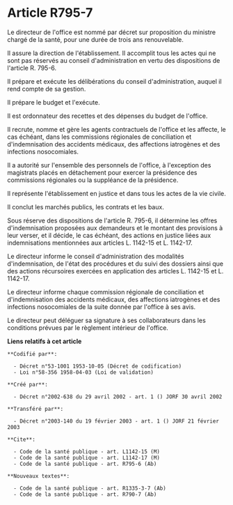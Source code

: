 # Article R795-7

Le directeur de l'office est nommé par décret sur proposition du ministre chargé de la santé, pour une durée de trois ans
renouvelable.

Il assure la direction de l'établissement. Il accomplit tous les actes qui ne sont pas réservés au conseil d'administration
en vertu des dispositions de l'article R. 795-6.

Il prépare et exécute les délibérations du conseil d'administration, auquel il rend compte de sa gestion.

Il prépare le budget et l'exécute.

Il est ordonnateur des recettes et des dépenses du budget de l'office.

Il recrute, nomme et gère les agents contractuels de l'office et les affecte, le cas échéant, dans les commissions régionales
de conciliation et d'indemnisation des accidents médicaux, des affections iatrogènes et des infections nosocomiales.

Il a autorité sur l'ensemble des personnels de l'office, à l'exception des magistrats placés en détachement pour exercer la
présidence des commissions régionales ou la suppléance de la présidence.

Il représente l'établissement en justice et dans tous les actes de la vie civile.

Il conclut les marchés publics, les contrats et les baux.

Sous réserve des dispositions de l'article R. 795-6, il détermine les offres d'indemnisation proposées aux demandeurs et le
montant des provisions à leur verser, et il décide, le cas échéant, des actions en justice liées aux indemnisations
mentionnées aux articles L. 1142-15 et L. 1142-17.

Le directeur informe le conseil d'administration des modalités d'indemnisation, de l'état des procédures et du suivi des
dossiers ainsi que des actions récursoires exercées en application des articles L. 1142-15 et L. 1142-17.

Le directeur informe chaque commission régionale de conciliation et d'indemnisation des accidents médicaux, des affections
iatrogènes et des infections nosocomiales de la suite donnée par l'office à ses avis.

Le directeur peut déléguer sa signature à ses collaborateurs dans les conditions prévues par le règlement intérieur de
l'office.

**Liens relatifs à cet article**

	**Codifié par**:

	  - Décret n°53-1001 1953-10-05 (Décret de codification)
	  - Loi n°58-356 1958-04-03 (Loi de validation)

	**Créé par**:

	  - Décret n°2002-638 du 29 avril 2002 - art. 1 () JORF 30 avril 2002

	**Transféré par**:

	  - Décret n°2003-140 du 19 février 2003 - art. 1 () JORF 21 février 2003

	**Cite**:

	  - Code de la santé publique - art. L1142-15 (M)
	  - Code de la santé publique - art. L1142-17 (M)
	  - Code de la santé publique - art. R795-6 (Ab)

	**Nouveaux textes**:

	  - Code de la santé publique - art. R1335-3-7 (Ab)
	  - Code de la santé publique - art. R790-7 (Ab)
